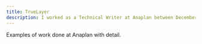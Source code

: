 ```yaml
---
title: TrueLayer
description: I worked as a Technical Writer at Anaplan between December 2018 and July 2022.
---
```

Examples of work done at Anaplan with detail.